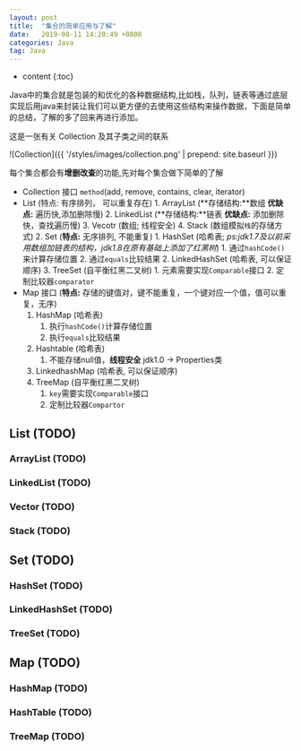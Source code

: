 ```yaml
---
layout: post
title:  "集合的简单应用与了解"
date:   2019-08-11 14:20:49 +0800
categories: Java
tag: Java
---
```


* content
{:toc}

Java中的集合就是包装的和优化的各种数据结构,比如栈，队列，链表等通过底层实现后用java来封装让我们可以更方便的去使用这些结构来操作数据，下面是简单的总结，了解的多了回来再进行添加。

这是一张有关 Collection 及其子类之间的联系

![Collection]({{ '/styles/images/collection.png' | prepend: site.baseurl  }})

每个集合都会有**增删改查**的功能,先对每个集合做下简单的了解

* Collection 接口 `method`(add, remove, contains, clear, iterator)
* List (特点: 有序排列， 可以重复存在)
        1. ArrayList (**存储结构:**数组 **优缺点:** 遍历快,添加删除慢)
        2. LinkedList (**存储结构:**链表 **优缺点:** 添加删除快，查找遍历慢)
        3. Vecotr (数组; 线程安全)
        4. Stack (数组模拟`栈`的存储方式)
    2. Set (**特点:** 无序排列, 不能重复)
        1. HashSet (哈希表; *ps:jdk1.7及以前采用数组加链表的结构，jdk1.8在原有基础上添加了红黑树*)
            1. 通过`hashCode()`来计算存储位置
            2. 通过`equals`比较结果
        2. LinkedHashSet (哈希表, 可以保证顺序)
        3. TreeSet (自平衡红黑二叉树)
            1. 元素需要实现`Comparable`接口
            2. 定制比较器`comparator`
* Map 接口 (**特点:** 存储的键值对，键不能重复，一个键对应一个值，值可以重复，无序)
    1. HashMap (哈希表)
        1. 执行`hashCode()`计算存储位置
        2. 执行`equals`比较结果
    2. Hashtable (哈希表)
        1. 不能存储null值，**线程安全** jdk1.0 -> Properties类
    3. LinkedhashMap (哈希表, 可以保证顺序)
    4. TreeMap (自平衡红黑二叉树)
        1. `key`需要实现`Comparable`接口
        2. 定制比较器`Compartor`

## List (TODO)

### ArrayList (TODO)

### LinkedList (TODO)

### Vector (TODO)

### Stack (TODO)

## Set (TODO)

### HashSet (TODO)

### LinkedHashSet (TODO)

### TreeSet (TODO)

## Map (TODO)

### HashMap (TODO)

### HashTable (TODO)

### TreeMap (TODO)
